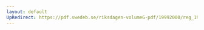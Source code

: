 ```yaml
---
layout: default
UpRedirect: https://pdf.swedeb.se/riksdagen-volumeG-pdf/19992000/reg_19992000/reg_19992000_0455.pdf
---
```

